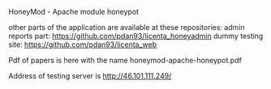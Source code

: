 HoneyMod - Apache module honeypot

other parts of the application are available at these repositories:
admin reports part: https://github.com/pdan93/licenta_honeyadmin
dummy testing site: https://github.com/pdan93/licenta_web

Pdf of papers is here with the name honeymod-apache-honeypot.pdf

Address of testing server is 
http://46.101.111.249/
